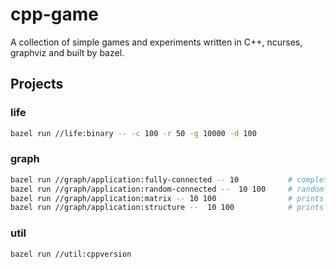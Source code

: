 # cpp-game

A collection of simple games and experiments written in C++, ncurses, graphviz and built by bazel.

## Projects

### life

```bash
bazel run //life:binary -- -c 100 -r 50 -g 10000 -d 100
```

###  graph

```bash
bazel run //graph/application:fully-connected -- 10           # complete graph (dot output)
bazel run //graph/application:random-connected --  10 100     # randomly connected (dot output)
bazel run //graph/application:matrix -- 10 100                # prints adjacency matrix representation (custom output)
bazel run //graph/application:structure --  10 100            # prints adj-list structure (custom output)
```

### util

```
bazel run //util:cppversion
```

